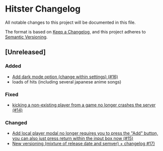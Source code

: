 # Hitster Changelog

All notable changes to this project will be documented in this file.

The format is based on [Keep a Changelog](https://keepachangelog.com/en/1.1.0/),
and this project adheres to [Semantic Versioning](https://semver.org/spec/v2.0.0.html).

## [Unreleased]

### Added

- [Add dark mode option (change within settings) (#16)](https://github.com/Timtam/hitster/issues/16)
- loads of hits (including several japanese anime songs)

### Fixed

- [kicking a non-existing player from a game no longer crashes the server (#14)](https://github.com/Timtam/hitster/issues/14)

### Changed

- [Add local player modal no longer requires you to press the "Add" button, you can also just press return within the input box now (#15)](https://github.com/Timtam/hitster/issues/15)
- [New versioning (mixture of release date and semver) + changelog #17)](https://github.com/Timtam/hitster/issues/17)
